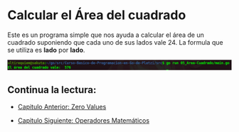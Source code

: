 # Calcular el Área del cuadrado
Este es un programa simple que nos ayuda a calcular el área de un cuadrado suponiendo que cada uno de sus lados vale 24. La formula que se utiliza es **lado** por **lado**.
<div align="center">
<a href="https://youtu.be/6-UYwYCV7bk"><img src="./../../img/05-min.png"/></a>
</div>

## Continua la lectura:
- [Capitulo Anterior: Zero Values](./../04_Zero-Values)                                                                 

- [Capitulo Siguiente: Operadores Matemáticos](./../06_Operadores-Matematicos)